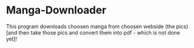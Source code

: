 # Manga-Downloader
This program downloads choosen manga from choosen webside (the pics) [and then take those pics and convert them into pdf - which is not done yet]!

